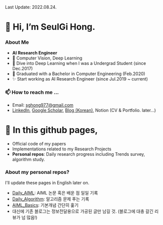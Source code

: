Last Update: 2022.08.24.  

# 👋 Hi, I’m SeulGi Hong.
### About Me
- **AI Research Engineer**
- 💞️ Computer Vision, Deep Learning
- 🌱 Dive into Deep Learning when I was a Undergrad Student (since Dec.2017)
- 🌱 Graduated with a Bachelor in Computer Engineering (Feb.2020)
- ✨ Start working as AI Research Engineer (since Jul.2019 ~ current)


### 📫 How to reach me ...
- Email: sghong977@gmail.com
- [LinkedIn](https://www.linkedin.com/in/seulgi-hong-0b9a131a2), [Google Scholar](https://scholar.google.com/citations?user=0kh6CPgAAAAJ&hl=en&oi=sra), [Blog (Korean)](https://ambitious-posong.tistory.com/), Notion (CV & Portfolio. later...)

# 👀 In this github pages,
- Official code of my papers
- Implementations related to my Research Projects
- **Personal repos**: Daily research progress including Trends survey, algorithm study.

### About my personal repos?
I'll update these pages in English later on.

- [Daily_AIML](https://github.com/sghong977/Daily_AIML.git): AIML 논문 혹은 배운 점 일일 기록
- [Daily_Algorithm](https://github.com/sghong977/Daily-Algorithm.git): 알고리즘 문제 푸는 기록
- [AIML_Basics](https://github.com/sghong977/AIML_Basics.git): 기본개념 간단히 훑기
- 대신에 기존 블로그는 정보전달용으로 가공된 글만 남길 것. (블로그에 대충 갈긴 리뷰가 넘 많음!)


<!---
sghong977/sghong977 is a ✨ special ✨ repository because its `README.md` (this file) appears on your GitHub profile.
You can click the Preview link to take a look at your changes.
--->
